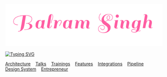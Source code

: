 
<p align="center">
      <img src="assets/balram.png" alt="Image" width="662" />
</p>


[![Typing SVG](http://readme-typing-svg.herokuapp.com?color=%23FF5DA2&size=30&center=true&width=980&height=70&lines=10+years+of+professional+experience;Teacher%2C+Speaker+and+Trainer;Full+stack+web+and+app+developer;Web+accessibility+Advocate;React%2C+Typescript+and+JavaScript+enthusiastic)](https://git.io/typing-svg)

[Architecture](https://github.com/balramsinghindia/about-balram#architectures-and-libraries-created-from-scratch "Architecture")&nbsp;&nbsp;&nbsp;
[Talks](https://github.com/balramsinghindia/about-balram#talks "Talks")&nbsp;&nbsp;&nbsp;
[Trainings](https://github.com/balramsinghindia/about-balram#trainings-delivered "Trainings")&nbsp;&nbsp;&nbsp;
[Features](https://github.com/balramsinghindia/about-balram#features "Features")&nbsp;&nbsp;&nbsp;
[Integrations](https://github.com/balramsinghindia/about-balram#integration-with-backend-technologies "Integrations")&nbsp;&nbsp;&nbsp;
[Pipeline](https://github.com/balramsinghindia/about-balram#pipeline "Pipeline")&nbsp;&nbsp;&nbsp;
[Design System](https://github.com/balramsinghindia/about-balram#ui-components "Design System")&nbsp;&nbsp;&nbsp;
[Entrepreneur](https://github.com/balramsinghindia/about-balram#an-entrepreneur-who-has-run "Entrepreneur")&nbsp;&nbsp;&nbsp;



<!--
**balramsinghindia/balramsinghindia** is a ✨ _special_ ✨ repository because its `README.md` (this file) appears on your GitHub profile.

Here are some ideas to get you started:

- 🔭 I’m currently working on ...
- 🌱 I’m currently learning ...
- 👯 I’m looking to collaborate on ...
- 🤔 I’m looking for help with ...
- 💬 Ask me about ...
- 📫 How to reach me: ...
- 😄 Pronouns: ...
- ⚡ Fun fact: ...
-->
